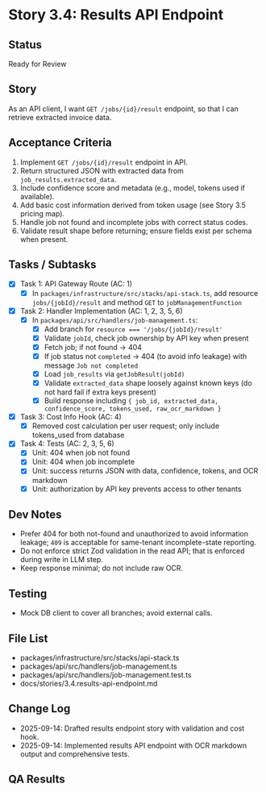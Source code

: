 # Story 3.4: Results API Endpoint

## Status
Ready for Review

## Story
As an API client,
I want `GET /jobs/{id}/result` endpoint,
so that I can retrieve extracted invoice data.

## Acceptance Criteria
1. Implement `GET /jobs/{id}/result` endpoint in API.
2. Return structured JSON with extracted data from `job_results.extracted_data`.
3. Include confidence score and metadata (e.g., model, tokens used if available).
4. Add basic cost information derived from token usage (see Story 3.5 pricing map).
5. Handle job not found and incomplete jobs with correct status codes.
6. Validate result shape before returning; ensure fields exist per schema when present.

## Tasks / Subtasks
- [x] Task 1: API Gateway Route (AC: 1)
  - [x] In `packages/infrastructure/src/stacks/api-stack.ts`, add resource `jobs/{jobId}/result` and method `GET` to `jobManagementFunction`

- [x] Task 2: Handler Implementation (AC: 1, 2, 3, 5, 6)
  - [x] In `packages/api/src/handlers/job-management.ts`:
    - [x] Add branch for `resource === '/jobs/{jobId}/result'`
    - [x] Validate `jobId`, check job ownership by API key when present
    - [x] Fetch job; if not found → 404
    - [x] If job status not `completed` → 404 (to avoid info leakage) with message `Job not completed`
    - [x] Load `job_results` via `getJobResult(jobId)`
    - [x] Validate `extracted_data` shape loosely against known keys (do not hard fail if extra keys present)
    - [x] Build response including `{ job_id, extracted_data, confidence_score, tokens_used, raw_ocr_markdown }`

- [x] Task 3: Cost Info Hook (AC: 4)
  - [x] Removed cost calculation per user request; only include tokens_used from database

- [x] Task 4: Tests (AC: 2, 3, 5, 6)
  - [x] Unit: 404 when job not found
  - [x] Unit: 404 when job incomplete
  - [x] Unit: success returns JSON with data, confidence, tokens, and OCR markdown
  - [x] Unit: authorization by API key prevents access to other tenants

## Dev Notes
- Prefer 404 for both not-found and unauthorized to avoid information leakage; `409` is acceptable for same-tenant incomplete-state reporting.
- Do not enforce strict Zod validation in the read API; that is enforced during write in LLM step.
- Keep response minimal; do not include raw OCR.

## Testing
- Mock DB client to cover all branches; avoid external calls.

## File List
- packages/infrastructure/src/stacks/api-stack.ts
- packages/api/src/handlers/job-management.ts
- packages/api/src/handlers/job-management.test.ts
- docs/stories/3.4.results-api-endpoint.md

## Change Log
- 2025-09-14: Drafted results endpoint story with validation and cost hook.
- 2025-09-14: Implemented results API endpoint with OCR markdown output and comprehensive tests.

## QA Results

